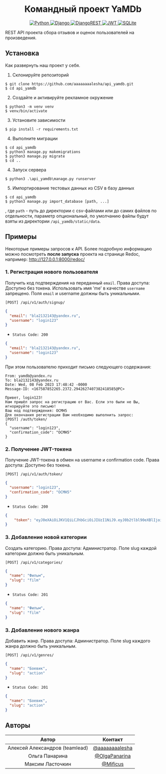 <h1 align="center"> Командный проект YaMDb </h1>

<p align="center">
  <a href="https://img.shields.io/badge/python-3670A0?style=for-the-badge&logo=python&logoColor=ffdd54">
    <img alt="Python" src="https://img.shields.io/badge/python-3670A0?style=for-the-badge&logo=python&logoColor=ffdd54">
  </a>
  <a href="https://img.shields.io/badge/django-%23092E20.svg?style=for-the-badge&logo=django&logoColor=white">
    <img alt="Django" src="https://img.shields.io/badge/django-%23092E20.svg?style=for-the-badge&logo=django&logoColor=white">
  </a>
  <a href="https://img.shields.io/badge/DJANGO-REST-ff1709?style=for-the-badge&logo=django&logoColor=white&color=ff1709&labelColor=gray">
    <img alt="DjangoREST" src="https://img.shields.io/badge/DJANGO-REST-ff1709?style=for-the-badge&logo=django&logoColor=white&color=ff1709&labelColor=gray">
  </a>
  <a href="https://img.shields.io/badge/JWT-black?style=for-the-badge&logo=JSON%20web%20tokens">
    <img alt="JWT" src="https://img.shields.io/badge/JWT-black?style=for-the-badge&logo=JSON%20web%20tokens">
  </a>
  <a href="https://img.shields.io/badge/sqlite-%2307405e.svg?style=for-the-badge&logo=sqlite&logoColor=white">
    <img alt="SQLite" src="https://img.shields.io/badge/sqlite-%2307405e.svg?style=for-the-badge&logo=sqlite&logoColor=white">
  </a>

REST API проекта сбора отзывов и оценок пользователей на произведения.
</p> 

## Установка

Как развернуть наш проект у себя.

1. Склонируйте репозиторий

```
$ git clone https://github.com/aaaaaaaalesha/api_yamdb.git
$ cd api_yamdb
```

2. Создайте и активируйте рекламное окружение

```
$ python3 -m venv venv
$ venv/bin/activate
```

3. Установите зависимости

```
$ pip install -r requirements.txt
```

4. Выполните миграции

```
$ cd api_yamdb
$ python3 manage.py makemigrations
$ python3 manage.py migrate
$ cd ..
```

4. Запуск сервера

```
$ python3 .\api_yamdb\manage.py runserver
```

5. Импортирование тестовых данных из CSV в базу данных

```
$ cd api_yamdb
$ python3 manage.py import_database [path, ...]
```
, где `path` - путь до директории с csv-файлами или до самих файлов по отдельности, параметр опциональный, по умолчанию
файлы будут взяты из директории `/api_yamdb/static/data`.

## Примеры

Некоторые примеры запросов к API. 
Более подробную информацию можно посмотреть __после запуска__ проекта на странице Redoc, например: http://127.0.0.1:8000/redoc/

### 1. Регистрация нового пользователя

Получить код подтверждения на переданный `email`. Права доступа: Доступно без токена. Использовать имя 'me' в качестве `username` запрещено. Поля `email` и username должны быть уникальными.

`[POST] /api/v1/auth/signup/`

```json
{
  "email": "bla2132143@yandex.ru",
  "username": "login123"
}
```

- `Status Code: 200`

```json
{
  "email": "bla2132143@yandex.ru",
  "username": "login123"
}
```
При этом пользователю приходит письмо следующего содержания:

```
From: yamdb@yandex.ru
To: bla2132143@yandex.ru
Date: Wed, 08 Feb 2023 17:48:42 -0000
Message-ID: <167587852265.2372.2942627407382418585@PC>

Привет, login123!
Нам пришёл запрос на регистрацию от Вас. Если это были не Вы, игнорируйте это письмо!
Ваш код подтверждения: OCMH5
Для окончания регистрации Вам необходимо выполнить запрос:
[POST] /auth/token/
{
  "username": "login123",
  "confirmation_code": "OCMH5"
}
```

### 2. Получение JWT-токена

Получение JWT-токена в обмен на username и confirmation code. Права доступа: Доступно без токена.

`[POST] /api/v1/auth/token/`

```json
{
  "username": "login123",
  "confirmation_code": "OCMH5"
}
```

- `Status Code: 200`

```json
{
    "token": "eyJ0eXAiOiJKV1QiLCJhbGciOiJIUzI1NiJ9.eyJ0b2tlbl90eXBlIjoiYWNjZXNzIiwiZXhwIjoxNjc4Mjk4MDk4LCJpYXQiOjE2NzU4Nzg4OTgsImp0aSI6ImFhOWY1ZjZlMmE2MzQzMGE5MjhkMWI1Yjg0NTNmYWFhIiwidXNlcl9pZCI6MX0.ipOVw6wvRs57COYm8J0ozm-HzHrcX9Rqm6taxr74Xe4"
}
```

### 3. Добавление новой категории

Создать категорию. Права доступа: Администратор. Поле slug каждой категории должно быть уникальным.

`[POST] /api/v1/categories/`

```json
{
  "name": "Фильм",
  "slug": "film"
}
```

- `Status Code: 201`

```json
{
  "name": "Фильм",
  "slug": "film"
}
```

### 3. Добавление нового жанра

Добавить жанр. Права доступа: Администратор. Поле slug каждого жанра должно быть уникальным.

`[POST] /api/v1/genres/`

```json
{
  "name": "Боевик",
  "slug": "action"
}
```

- `Status Code: 201`

```json
{
  "name": "Боевик",
  "slug": "action"
}
```

## Авторы

|              Автор             |                       Контакт                      |
|:------------------------------:|:--------------------------------------------------:|
| Алексей Александров (teamlead) | [@aaaaaaaalesha](https://github.com/aaaaaaaalesha) |
|         Ольга Панарина         | [@OlgaPanarina](https://github.com/OlgaPanarina)   |
|        Максим Ласточкин        | [@Mificus](https://github.com/Mificus)             |